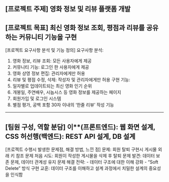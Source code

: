 [프로젝트 주제]
영화 정보 및 리뷰 플랫폼 개발
---
[프로젝트 목표]
최신 영화 정보 조회, 평점과 리뷰를 공유하는 커뮤니티 기능을 구현
---
[프로젝트 요구사항 분석 및 기능 정의]
요구사항 분석: 
1. 영화 정보, 리뷰 조회: 모든 사용자에게 제공 
2. 커뮤니티 기능: 로그인 한 사용자에게 제공 
3. 영화 상영 정보 편집: 관리자에게만 허용 
4. 리뷰 및 평점 수정, 삭제: 작성자 및 관리자에게만 허용 
구현 기능: 
1. 일자별로 업데이트되는 최신 영화 인기 순위 
2. 개봉일, 주연배우, 시놉시스 등 영화 정보를 제공하는 페이지 
3. 회원가입 및 로그인 시스템 
4. 별점 평가, 공백 포함 30자 이내의 ‘한줄 리뷰’ 작성 기능
---
[팀원 구성, 역할 분담]
이**(프론트엔드): 웹 화면 설계, CSS
허선행(백엔드): REST API 설계, DB 설계
---
[프로젝트 수행시 발생한 문제점, 해결 방법, 느낀 점]
문제: 회원 탈퇴 구현시 게시물 외래 키 참조 문제 
처음 시도: 회원이 작성한 게시물을 삭제 후 탈퇴 
문제 발견: 데이터 보존 문제, 데이터 관계성 유지 문제 
해결 전략: - 데이터 구조에 대한 이해 강화 - “Soft Delete” 방식 구현 
교훈: 데이터 구조를 이해하고 설계 과정에서 치밀한 설계의 중요성을 인식함
